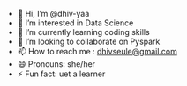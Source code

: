 - 👋 Hi, I’m @dhiv-yaa
- 👀 I’m interested in Data Science 
- 🌱 I’m currently learning coding skills
- 💞️ I’m looking to collaborate on Pyspark
- 📫 How to reach me : dhivseule@gmail.com
- 😄 Pronouns: she/her
- ⚡ Fun fact: uet a learner

<!---
dhiv-yaa/dhiv-yaa is a ✨ special ✨ repository because its `README.md` (this file) appears on your GitHub profile.
You can click the Preview link to take a look at your changes.
--->
